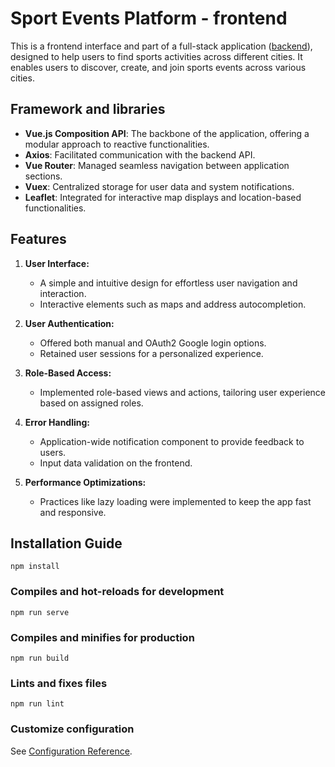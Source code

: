 # Sport Events Platform - frontend 

This is a frontend interface and part of a full-stack application ([backend](https://github.com/lukamilo99/sport-connecting-people)), designed to help users to find sports activities across different cities. It enables users to discover, create, and join sports events across various cities. 

## Framework and libraries

- **Vue.js Composition API**: The backbone of the application, offering a modular approach to reactive functionalities.
- **Axios**: Facilitated communication with the backend API.
- **Vue Router**: Managed seamless navigation between application sections.
- **Vuex**: Centralized storage for user data and system notifications.
- **Leaflet**: Integrated for interactive map displays and location-based functionalities.

## Features

1. **User Interface:**
   - A simple and intuitive design for effortless user navigation and interaction.
   - Interactive elements such as maps and address autocompletion.
   
2. **User Authentication:**
   - Offered both manual and OAuth2 Google login options.
   - Retained user sessions for a personalized experience.
  
3. **Role-Based Access:**
   - Implemented role-based views and actions, tailoring user experience based on assigned roles.
 
4. **Error Handling:**
   - Application-wide notification component to provide feedback to users.
   - Input data validation on the frontend.
   
5. **Performance Optimizations:**
   - Practices like lazy loading were implemented to keep the app fast and responsive.

## Installation Guide

```
npm install
```

### Compiles and hot-reloads for development
```
npm run serve
```

### Compiles and minifies for production
```
npm run build
```

### Lints and fixes files
```
npm run lint
```

### Customize configuration
See [Configuration Reference](https://cli.vuejs.org/config/).
